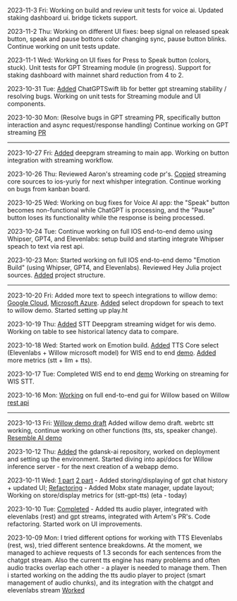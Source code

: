 2023-11-3 Fri: Working on build and review unit tests for voice ai. Updated staking dashboard ui. bridge tickets support.

2023-11-2 Thu: Working on different UI fixes: beep signal on released speak button, speak and pause bottons color changing sync, pause button blinks. Continue working on unit tests update. 

2023-11-1 Wed: Working on UI fixes for Press to Speak button (colors, stuck). Unit tests for GPT Streaming module (in progress). Support for staking dashboard with mainnet shard reduction from 4 to 2.

2023-10-31 Tue: [Added](https://github.com/harmony-one/x/pull/94) ChatGPTSwift lib for better gpt streaming stability / resolving bugs. Working on unit tests for Streaming module and UI components.

2023-10-30 Mon: (Resolve bugs in GPT streaming PR, specifically button interaction and async request/response handling) Continue working on GPT streaming [PR](https://github.com/harmony-one/x/pull/84)

---

2023-10-27 Fri: [Added](https://github.com/harmony-one/x/pull/80/files) deepgram streaming to main app. Working on button integration with streaming workflow.

2023-10-26 Thu: Reviewed Aaron's streaming code pr's. [Copied](https://github.com/harmony-one/x/pull/72) streaming core sources to ios-yuriy for next whishper integration. Continue working on bugs from kanban board.

2023-10-25 Wed: Working on bug fixes for Voice AI app: the "Speak" button becomes non-functional while ChatGPT is processing, and the "Pause" button loses its functionality while the response is being processed.    

2023-10-24 Tue: Continue working on full IOS end-to-end demo using Whipser, GPT4, and Elevenlabs: setup build and starting integrate Whipser speach to text via rest api.

2023-10-23 Mon: Started working on full IOS end-to-end demo "Emotion Build" (using Whipser, GPT4, and Elevenlabs). Reviewed Hey Julia project sources. [Added](https://github.com/harmony-one/x/tree/ios-emotion-build/mobile/samantha) project structure.
 
---

2023-10-20 Fri: Added more text to speech integrations to willow demo: [Google Cloud](https://github.com/harmony-one/x/pull/44), [Microsoft Azure](https://github.com/harmony-one/x/pull/50). [Added](https://github.com/harmony-one/x/pull/48) select dropdown for speach to text to willow demo. Started setting up play.ht

2023-10-19 Thu: [Added](https://github.com/harmony-one/x/pull/44) STT Deepgram streaming widget for wis demo. Working on table to see historical latency data to compare.

2023-10-18 Wed: 
Started work on Emotion build. [Added](https://github.com/harmony-one/x/pull/39) TTS Core select (Elevenlabs + Willow microsoft model) for WIS end to end [demo](https://yuriy.x.country/). [Added](https://github.com/harmony-one/x/pull/41) more metrics (stt + llm + tts).

2023-10-17 Tue: 
Completed WIS end to end [demo](https://yuriy.x.country/) Working on streaming for WIS STT.

2023-10-16 Mon: 
[Working](https://github.com/harmony-one/x/pull/27) on full end-to-end gui for Willow based on Willow [rest api](https://54.186.221.210:19000/api/docs#/)

---

2023-10-13 Fri:
[Willow demo draft](https://github.com/harmony-one/x/pull/17) Added willow demo draft. webrtc stt working, continue working on other functions (tts, sts, speaker change). [Resemble AI demo](https://github.com/harmony-one/x/pull/19)

2023-10-12 Thu:
[Added](https://github.com/harmony-one/x/pull/10) the gdansk-ai repository, worked on deployment and setting up the environment. Started diving into api/docs for Willow inference server - for the next creation of a webapp demo.

2023-10-11 Wed: [1 part](https://github.com/harmony-one/x/pull/7) [2 part](https://github.com/harmony-one/x/pull/8) - Added storing/displaying of gpt chat history + updated UI; [Refactoring](https://github.com/harmony-one/x/pull/6) - Added Mobx state manager, update layout; Working on store/display metrics for (stt-gpt-tts) (eta - today)

2023-10-10 Tue: [Completed](https://github.com/harmony-one/x/pull/4) - Added tts audio player, integrated with elevenlabs (rest) and gpt streams, integrated with Artem's PR's. Code refactoring. Started work on UI improvements.

2023-10-09 Mon: I tried different options for working with TTS Elevenlabs (rest, ws), tried different sentence breakdowns. At the moment, we managed to achieve requests of 1.3 seconds for each sentences from the chatgpt stream. Also the current tts engine has many problems and often audio tracks overlap each other - a player is needed to manage them. Then i started working on the adding the tts audio player to project (smart management of audio chunks), and its integration with the chatgpt and elevenlabs stream [Worked](https://github.com/harmony-one/x/pull/4)
